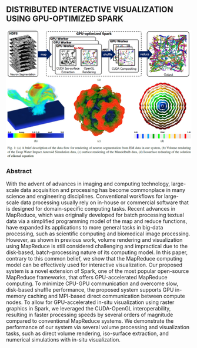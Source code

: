 ## DISTRIBUTED INTERACTIVE VISUALIZATION USING GPU-OPTIMIZED SPARK

![Teaser](https://github.com/hvcl/spark_in_situ/blob/master/data/teaser.png)

### Abstract

With the advent of advances in imaging and computing technology, large-scale data acquisition and processing has become commonplace in many science and engineering disciplines. Conventional workflows for large-scale data processing usually rely on in-house or commercial software that is designed for domain-specific computing tasks. Recent advances in MapReduce, which was originally developed for batch processing textual data via a simplified programming model of the map and reduce functions, have expanded its applications to more general tasks in big-data processing, such as scientific computing and biomedical image processing. However, as shown in previous work, volume rendering and visualization using MapReduce is still considered challenging and impractical due to the disk-based, batch-processing nature of its computing model. In this paper, contrary to this common belief, we show that the MapReduce computing model can be effectively used for interactive visualization. Our proposed system is a novel extension of Spark, one of the most popular open-source MapReduce frameworks, that offers GPU-accelerated MapReduce computing. To minimize CPU-GPU communication and overcome slow, disk-based shuffle performance, the proposed system supports GPU in-memory caching and MPI-based direct communication between compute nodes. To allow for GPU-accelerated in-situ visualization using raster graphics in Spark, we leveraged the CUDA-OpenGL interoperability, resulting in faster processing speeds by several orders of magnitude compared to conventional MapReduce systems. We demonstrate the performance of our system via several volume processing and visualization tasks, such as direct volume rendering, iso-surface extraction, and numerical simulations with in-situ visualization.
